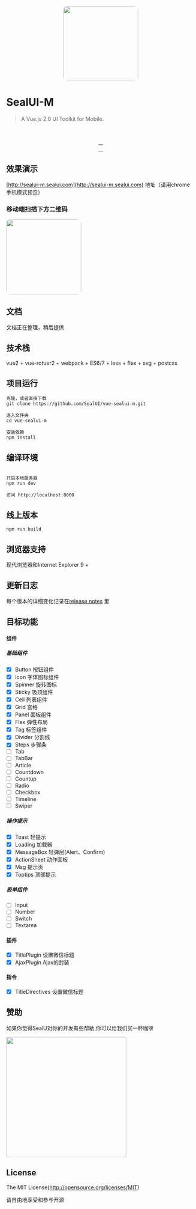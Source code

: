 <p align="center">
  <img src="https://ui.nmtree.com/20392063.jpeg" width="200" style="border-radius:10px;">
</p>

# SealUI-M 
> A Vue.js 2.0 UI Toolkit for Mobile.
<br>
<p align="center">
<a href="https://github.com/SealUI/vue-sealui-m">
  <img src="https://img.shields.io/github/stars/sealui/vue-sealui-m.svg?style=social&label=Star" alt="">
</a>
<a href="https://github.com/SealUI/vue-sealui-m">
  <img src="https://img.shields.io/github/forks/sealui/vue-sealui-m.svg?style=social&label=Fork" alt="">
</a>
<a href="https://github.com/SealUI/vue-sealui-m">
  <img src="https://img.shields.io/github/watchers/sealui/vue-sealui-m.svg?style=social&label=Watch" alt="">
</a>

<a href="https://github.com/SealUI/vue-sealui-m">
  <img src="https://img.shields.io/github/followers/sealui.svg?style=social&label=Follow" alt="">
</a>
<br>
<a href="https://www.npmjs.com/package/vue-sealui-m">
  <img src="https://img.shields.io/npm/l/vue-sealui-m.svg" alt="">
</a>
<a href="https://www.npmjs.com/package/vue-sealui-m">
  <img src="https://img.shields.io/npm/v/vue-sealui-m.svg" alt="">
</a>
<a href="https://www.npmjs.com/package/vue-sealui-m">
  <img src="https://img.shields.io/npm/dm/vue-sealui-m.svg" alt="">
</a>
<a href="https://www.npmjs.com/package/vue-sealui-m">
  <img src="https://img.shields.io/npm/dt/vue-sealui-m.svg" alt="">
</a>
</p>

## 效果演示

[http://sealui-m.sealui.com](http://sealui-m.sealui.com) 地址（请用chrome手机模式预览）

### 移动端扫描下方二维码

<p align="left">
  <img src="https://ui.nmtree.com/sealui-qr.png?size=300" width="200" style="border-radius:10px;">
</p>

## 文档
文档正在整理，稍后提供

## 技术栈
vue2 + vue-rotuer2 + webpack + ES6/7 + less + flex + svg + postcss

## 项目运行
```
克隆，或者直接下载
git clone https://github.com/SealUI/vue-sealui-m.git

进入文件夹
cd vue-sealui-m

安装依赖
npm install
```

## 编译环境
```

开启本地服务器
npm run dev

访问 http://localhost:8000
```

## 线上版本
```
npm run build
```

## 浏览器支持
现代浏览器和Internet Explorer 9 +

## 更新日志

每个版本的详细变化记录在[release notes](https://github.com/SealUI/vue-sealui-m/releases) 里

## 目标功能

#### 组件
##### 基础组件
- [x] Button   按钮组件
- [x] Icon     字体图标组件
- [x] Spinner  旋转图标
- [x] Sticky   吸顶组件
- [x] Cell     列表组件
- [x] Grid     宫格
- [x] Panel    面板组件
- [x] Flex     弹性布局
- [x] Tag      标签组件
- [x] Divider  分割线
- [x] Steps    步骤条
- [ ] Tab
- [ ] TabBar
- [ ] Article
- [ ] Countdown
- [ ] Countup
- [ ] Radio
- [ ] Checkbox
- [ ] Timeline
- [ ] Swiper

##### 操作提示
- [x] Toast       轻提示
- [x] Loading     加载器
- [x] MessageBox  轻弹层(Alert、Confirm)
- [x] ActionSheet 动作面板
- [x] Msg         提示页
- [x] Toptips     顶部提示

##### 表单组件
- [ ] Input 
- [ ] Number 
- [ ] Switch 
- [ ] Textarea 

#### 插件
- [x] TitlePlugin 设置微信标题
- [x] AjaxPlugin Ajax的封装

#### 指令
- [x] TitleDirectives 设置微信标题

## 赞助

如果你觉得SealU对你的开发有些帮助,你可以给我们买一杯咖啡
<p align="left">
  <img src="https://ui.nmtree.com/WechatIMG64.jpeg" width="320">
</p>

## License

The MIT License(http://opensource.org/licenses/MIT)

请自由地享受和参与开源




